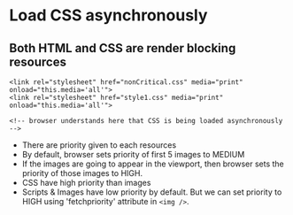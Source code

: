 # Load CSS asynchronously

## Both HTML and CSS are render blocking resources

```
<link rel="stylesheet" href="nonCritical.css" media="print" onload="this.media='all'">
<link rel="stylesheet" href="style1.css" media="print" onload="this.media='all'">

<!-- browser understands here that CSS is being loaded asynchronously -->
```

- There are priority given to each resources
- By default, browser sets priority of first 5 images to MEDIUM
- If the images are going to appear in the viewport, then browser sets the priority of those images to HIGH.
- CSS have high priority than images
- Scripts & Images have low priority by default. But we can set priority to HIGH using 'fetchpriority' attribute in `<img />`.
